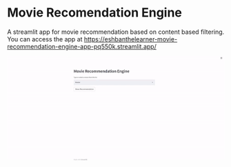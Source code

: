 # Movie Recomendation Engine

A streamlit app for movie recommendation based on content based filtering. You can access the app at https://eshbanthelearner-movie-recommendation-engine-app-pq550k.streamlit.app/

![](app.gif)